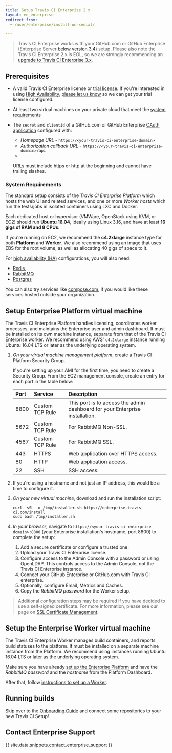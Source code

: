 ```yaml
---
title: Setup Travis CI Enterprise 2.x
layout: en_enterprise
redirect_from:
  - /user/enterprise/install-on-xenial/

---
```


> Travis CI Enterprise works with your GitHub.com or GitHub Enterprise (Enterprise Server [below version 3.4](https://docs.github.com/en/enterprise-server@3.4/admin/release-notes#deprecation-of-oauth-application-api-endpoints-and-api-authentication-using-query-parameters)) setup. Please also note the Travis CI Enterprise 2.x is EOL, so we are strongly recommending an [upgrade to Travis CI Enterprise 3.x](/user/enterprise/tcie-3.x-overview/).

## Prerequisites

  * A valid Travis CI Enterprise license or [trial license](https://enterprise.travis-ci.com/signup). If you're interested in using [High Availability](/user/enterprise/high-availability/), [please let us know](mailto:enterprise@travis-ci.com) so we can get your trial license configured.

  * At least two virtual machines on your private cloud that meet the [system requirements](#system-requirements)
  * The `secret` and `clientid` of a GitHub.com or GitHub Enterprise [OAuth application](https://developer.github.com/apps/building-integrations/setting-up-and-registering-oauth-apps/registering-oauth-apps/) configured with:

    - *Homepage URL* - `https://<your-travis-ci-enterprise-domain>`
    - *Authorization callback URL* - `https://<your-travis-ci-enterprise-domain>/api`
    +
    URLs must include https or http at the beginning and cannot have trailing slashes.

### System Requirements

The standard setup consists of the *Travis CI Enterprise
Platform* which hosts the web UI and related services, and one or more
*Worker hosts* which run the tests/jobs in isolated containers using LXC
and Docker.

Each dedicated host or hypervisor (VMWare, OpenStack using KVM, or EC2) should run **Ubuntu 16.04**, ideally using Linux 3.16, and have at least **16 gigs of RAM and 8 CPUs**.

If you're running on EC2, we recommend the **c4.2xlarge** instance type for both **Platform** and **Worker**. We also recommend using an image that uses EBS for the root volume, as well as allocating 40 gigs of space to it.

For [high availability (HA)](/user/enterprise/high-availability/) configurations, you will also need:

* [Redis](https://redis.io/),
* [RabbitMQ](https://www.rabbitmq.com/)
* [Postgres](https://www.postgresql.org/)

You can also try services like [compose.com](https://compose.com/), if you would like these services hosted outside your organization.

## Setup Enterprise Platform virtual machine

The Travis CI Enterprise Platform handles licensing, coordinates worker
processes, and maintains the Enterprise user and admin dashboard. It must be
installed on its own machine instance, separate from that of the Travis CI
Enterprise worker. We recommend using AWS' `c4.2xlarge` instance running
Ubuntu 16.04 LTS or later as the underlying operating system.

1. *On your virtual machine management platform*, create a Travis CI Platform Security Group.

    If you're setting up your AMI for the first time, you need to create
    a Security Group. From the EC2 management console, create an entry for
    each port in the table below:

    | Port | Service         | Description                                                                  |
    |:-----|:----------------|:-----------------------------------------------------------------------------|
    | 8800 | Custom TCP Rule | This port is to access the admin dashboard for your Enterprise installation. |
    | 5672 | Custom TCP Rule | For RabbitMQ Non-SSL.                                                        |
    | 4567 | Custom TCP Rule | For RabbitMQ SSL.                                                            |
    | 443  | HTTPS           | Web application over HTTPS access.                                           |
    | 80   | HTTP            | Web application access.                                                      |
    | 22   | SSH             | SSH access.                                                                  |

1. If you're using a hostname and not just an IP address, this would be a time to configure it.

1. *On your new virtual machine*, download and run the installation script:


    ```
    curl -sSL -o /tmp/installer.sh https://enterprise.travis-ci.com/install
    sudo bash /tmp/installer.sh
    ```

3. *In your browser*, navigate to `https://<your-travis-ci-enterprise-domain>:8800` (your Enterprise
installation's hostname, port 8800) to complete the setup:

   1. Add a secure certificate or configure a trusted one.
   1. Upload your Travis CI Enterprise license.
   1. Configure access to the Admin Console with a password or using OpenLDAP. This controls access to the Admin Console, not the Travis CI Enterprise instance.
   1. Connect your GitHub Enterprise or GitHub.com with Travis CI enterprise.
   1. Optionally, configure Email, Metrics and Caches.
   1. Copy the *RabbitMQ password* for the Worker setup.

> Additional configuration steps may be required if you have decided to use a self-signed certificate. For more information, please see our page on [SSL Certificate Management](/user/enterprise/ssl-certificate-management/).

## Setup the Enterprise Worker virtual machine

The Travis CI Enterprise Worker manages build containers, and reports build
statuses to the platform. It must be installed on a separate machine
instance from the Platform. We recommend using instances running Ubuntu 16.04 LTS or later as the underlying operating system.

Make sure you have already [set up the Enterprise Platform](/user/enterprise/setting-up-travis-ci-enterprise/#1-setting-up-enterprise-platform-virtual-machine) and have the *RabbitMQ password* and the *hostname* from the Platform Dashboard.

After that, follow [instructions to set up a Worker](/user/enterprise/setting-up-worker/).


## Running builds

Skip over to the [Onboarding Guide](/user/onboarding/) and connect some repositories to your new Travis CI Setup!

<!-- TODO

## 4. What next?

High Availability
Java config
Proxies

-->

## Contact Enterprise Support

{{ site.data.snippets.contact_enterprise_support }}
